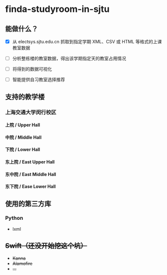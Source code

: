 # finda-studyroom-in-sjtu

## 能做什么？

- [x] 从 electsys.sjtu.edu.cn 抓取到指定学期 XML、CSV 或 HTML 等格式的上课教室数据

- [ ] 分析整栋楼的教室数据，得出该学期指定天的教室占用情况

- [ ] 将得到的数据可视化

- [ ] 智能提供自习教室选择推荐

## 支持的教学楼

### 上海交通大学闵行校区
#### 上院 / Upper Hall
#### 中院 / Middle Hall
#### 下院 / Lower Hall
#### 东上院 / East Upper Hall
#### 东中院 / East Middle Hall
#### 东下院 / Ease Lower Hall

## 使用的第三方库

### Python
- lxml

## ~~Swift（还没开始挖这个坑）~~
- ~~Kanna~~
- ~~Alamofire~~
- ~~...~~
